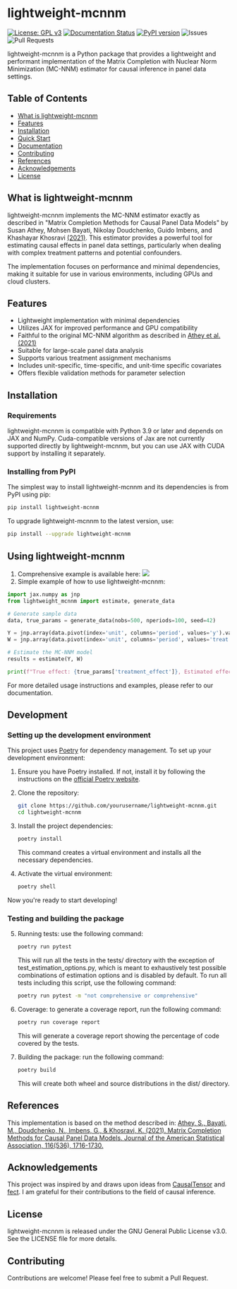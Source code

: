 # lightweight-mcnnm

[![License: GPL v3](https://img.shields.io/badge/License-GPLv3-blue.svg)](https://www.gnu.org/licenses/gpl-3.0)
[![Documentation Status](https://readthedocs.org/projects/mcnnm/badge/?version=latest)](https://mcnnm.readthedocs.io/en/latest/?badge=latest) 
[![PyPI version](https://badge.fury.io/py/lightweight-mcnnm.svg)](https://badge.fury.io/py/lightweight-mcnnm)
![Issues](https://img.shields.io/github/issues/tobias-schnabel/mcnnm)
![Pull Requests](https://img.shields.io/github/issues-pr/tobias-schnabel/mcnnm)

lightweight-mcnnm is a Python package that provides a lightweight and performant implementation of the Matrix Completion with Nuclear Norm Minimization (MC-NNM) estimator for causal inference in panel data settings.

## Table of Contents
- [What is lightweight-mcnnm](#what-is-lightweight-mcnnm)
- [Features](#features)
- [Installation](#installation)
- [Quick Start](#quick-start)
- [Documentation](#documentation)
- [Contributing](#contributing)
- [References](#references)
- [Acknowledgements](#acknowledgements)
- [License](#license)

## What is lightweight-mcnnm

lightweight-mcnnm implements the MC-NNM estimator exactly as described in "Matrix Completion Methods for Causal Panel Data Models" by Susan Athey, Mohsen Bayati, Nikolay Doudchenko, Guido Imbens, and Khashayar Khosravi [(2021)](https://www.tandfonline.com/doi/full/10.1080/01621459.2021.1891924). This estimator provides a powerful tool for estimating causal effects in panel data settings, particularly when dealing with complex treatment patterns and potential confounders.

The implementation focuses on performance and minimal dependencies, making it suitable for use in various environments, including GPUs and cloud clusters.

## Features

- Lightweight implementation with minimal dependencies
- Utilizes JAX for improved performance and GPU compatibility
- Faithful to the original MC-NNM algorithm as described in [Athey et al. (2021)](https://www.tandfonline.com/doi/full/10.1080/01621459.2021.1891924)
- Suitable for large-scale panel data analysis
- Supports various treatment assignment mechanisms
- Includes unit-specific, time-specific, and unit-time specific covariates
- Offers flexible validation methods for parameter selection

## Installation

### Requirements

lightweight-mcnnm is compatible with Python 3.9 or later and depends on JAX and NumPy. Cuda-compatible versions of Jax are not currently supported directly by lightweight-mcnnm, but you can use JAX with CUDA support by installing it separately.

### Installing from PyPI

The simplest way to install lightweight-mcnnm and its dependencies is from PyPI using pip:

```bash
pip install lightweight-mcnnm
```

To upgrade lightweight-mcnnm to the latest version, use:
```bash
pip install --upgrade lightweight-mcnnm
```

## Using lightweight-mcnnm
1. Comprehensive example is available here: [![](https://colab.research.google.com/assets/colab-badge.svg)](https://colab.research.google.com/github/tobias-schnabel/mcnnm/blob/main/Example.ipynb)
2. Simple example of how to use lightweight-mcnnm:
```python
import jax.numpy as jnp
from lightweight_mcnnm import estimate, generate_data

# Generate sample data
data, true_params = generate_data(nobs=500, nperiods=100, seed=42)

Y = jnp.array(data.pivot(index='unit', columns='period', values='y').values)
W = jnp.array(data.pivot(index='unit', columns='period', values='treat').values)

# Estimate the MC-NNM model
results = estimate(Y, W)

print(f"True effect: {true_params['treatment_effect']}, Estimated effect: {results.tau:.4f}")
```
For more detailed usage instructions and examples, please refer to our documentation.

## Development

### Setting up the development environment

This project uses [Poetry](https://python-poetry.org/) for dependency management. To set up your development environment:

1. Ensure you have Poetry installed. If not, install it by following the instructions on the [official Poetry website](https://python-poetry.org/docs/#installation).

2. Clone the repository:
   ```bash
   git clone https://github.com/yourusername/lightweight-mcnnm.git
   cd lightweight-mcnnm
   ```
3. Install the project dependencies:
    ```bash
    poetry install
    ```
    This command creates a virtual environment and installs all the necessary dependencies.
4. Activate the virtual environment:
    ```bash
   poetry shell
   ```
Now you're ready to start developing!
### Testing and building the package
5. Running tests: use the following command:
    ```bash
    poetry run pytest
   ```
   This will run all the tests in the tests/ directory with the exception of test_estimation_options.py, which is meant to 
   exhaustively test possible combinations of estimation options and is disabled by default. To run all tests including
   this script, use the following command:
      ```bash
      poetry run pytest -m "not comprehensive or comprehensive"
      ```
   
6. Coverage: to generate a coverage report, run the following command:
    ```bash
    poetry run coverage report
    ```
    This will generate a coverage report showing the percentage of code covered by the tests.
6. Building the package: run the following command:
    ```bash
    poetry build
    ```
    This will create both wheel and source distributions in the dist/ directory.

## References
This implementation is based on the method described in:
[Athey, S., Bayati, M., Doudchenko, N., Imbens, G., & Khosravi, K. (2021). Matrix Completion Methods for Causal Panel Data Models. Journal of the American Statistical Association, 116(536), 1716-1730.](https://www.tandfonline.com/doi/full/10.1080/01621459.2021.1891924)

## Acknowledgements
This project was inspired by and draws upon ideas from 
[CausalTensor](https://github.com/TianyiPeng/causaltensor) and 
[fect](https://yiqingxu.org/packages/fect/fect.html). I am grateful for their contributions to the field of causal inference.
## License
lightweight-mcnnm is released under the GNU General Public License v3.0. See the LICENSE file for more details.
## Contributing
Contributions are welcome! Please feel free to submit a Pull Request.